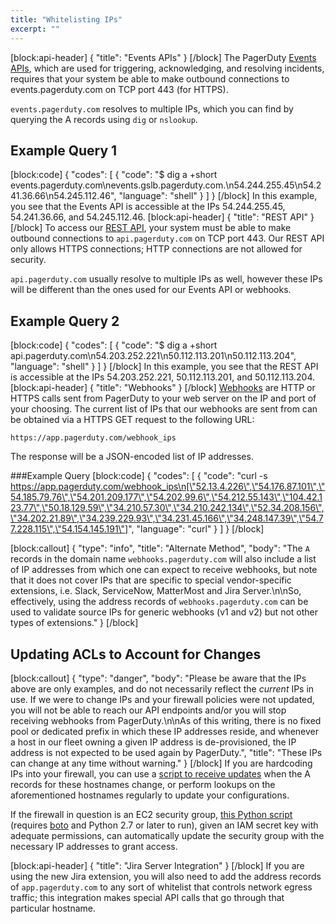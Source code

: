 ```yaml
---
title: "Whitelisting IPs"
excerpt: ""
---
```

[block:api-header]
{
  "title": "Events APIs"
}
[/block]
The PagerDuty [Events APIs](https://v2.developer.pagerduty.com/docs/events-api), which are used for triggering, acknowledging, and resolving incidents, requires that your system be able to make outbound connections to events.pagerduty.com on TCP port 443 (for HTTPS).

`events.pagerduty.com` resolves to multiple IPs, which you can find by querying the A records using `dig` or `nslookup`.

## Example Query 1
[block:code]
{
  "codes": [
    {
      "code": "$ dig a +short events.pagerduty.com\nevents.gslb.pagerduty.com.\n54.244.255.45\n54.241.36.66\n54.245.112.46",
      "language": "shell"
    }
  ]
}
[/block]
In this example, you see that the Events API is accessible at the IPs 54.244.255.45, 54.241.36.66, and 54.245.112.46.
[block:api-header]
{
  "title": "REST API"
}
[/block]
To access our [REST API](https://v2.developer.pagerduty.com/docs/getting-started), your system must be able to make outbound connections to `api.pagerduty.com` on TCP port 443. Our REST API only allows HTTPS connections; HTTP connections are not allowed for security.

`api.pagerduty.com` usually resolve to multiple IPs as well, however these IPs will be different than the ones used for our Events API or webhooks.

## Example Query 2
[block:code]
{
  "codes": [
    {
      "code": "$ dig a +short api.pagerduty.com\n54.203.252.221\n50.112.113.201\n50.112.113.204",
      "language": "shell"
    }
  ]
}
[/block]
In this example, you see that the REST API is accessible at the IPs 54.203.252.221, 50.112.113.201, and 50.112.113.204.
[block:api-header]
{
  "title": "Webhooks"
}
[/block]
[Webhooks](doc:webhooks) are HTTP or HTTPS calls sent from PagerDuty to your web server on the IP and port of your choosing. The current list of IPs that our webhooks are sent from can be obtained via a HTTPS GET request to the following URL:

```
https://app.pagerduty.com/webhook_ips
```

The response will be a JSON-encoded list of IP addresses.

###Example Query
[block:code]
{
  "codes": [
    {
      "code": "curl -s https://app.pagerduty.com/webhook_ips\n[\"52.13.4.226\",\"54.176.87.101\",\"54.185.79.76\",\"54.201.209.177\",\"54.202.99.6\",\"54.212.55.143\",\"104.42.123.77\",\"50.18.129.59\",\"34.210.57.30\",\"34.210.242.134\",\"52.34.208.156\",\"34.202.21.89\",\"34.239.229.93\",\"34.231.45.166\",\"34.248.147.39\",\"54.77.228.115\",\"54.154.145.191\"]",
      "language": "curl"
    }
  ]
}
[/block]

[block:callout]
{
  "type": "info",
  "title": "Alternate Method",
  "body": "The `A` records in the domain name `webhooks.pagerduty.com` will also include a list of IP addresses from which one can expect to receive webhooks, but note that it does not cover IPs that are specific to special vendor-specific extensions, i.e. Slack, ServiceNow, MatterMost and Jira Server.\n\nSo, effectively, using the address records of `webhooks.pagerduty.com` can be used to validate source IPs for generic webhooks (v1 and v2) but not other types of extensions."
}
[/block]
## Updating ACLs to Account for Changes
[block:callout]
{
  "type": "danger",
  "body": "Please be aware that the IPs above are only examples, and do not necessarily reflect the *current* IPs in use. If we were to change IPs and your firewall policies were not updated, you will not be able to reach our API endpoints and/or you will stop receiving webhooks from PagerDuty.\n\nAs of this writing, there is no fixed pool or dedicated prefix in which these IP addresses reside, and whenever a host in our fleet owning a given IP address is de-provisioned, the IP address is not expected to be used again by PagerDuty.",
  "title": "These IPs can change at any time without warning."
}
[/block]
If you are hardcoding IPs into your firewall, you can use a [script to receive updates](https://github.com/mdcollins05/PD-IP-Checker) when the A records for these hostnames change, or perform lookups on the aforementioned hostnames regularly to update your configurations.

If the firewall in question is an EC2 security group, [this Python script](https://gist.github.com/Deconstrained/f29fe709f8e4ff28715f7cf715e80f13) (requires [boto](https://pypi.org/project/boto/) and Python 2.7 or later to run), given an IAM secret key with adequate permissions, can automatically update the security group with the necessary IP addresses to grant access.


[block:api-header]
{
  "title": "Jira Server Integration"
}
[/block]
If you are using the new Jira extension, you will also need to add the address records of `app.pagerduty.com` to any sort of whitelist that controls network egress traffic; this integration makes special API calls that go through that particular hostname.
